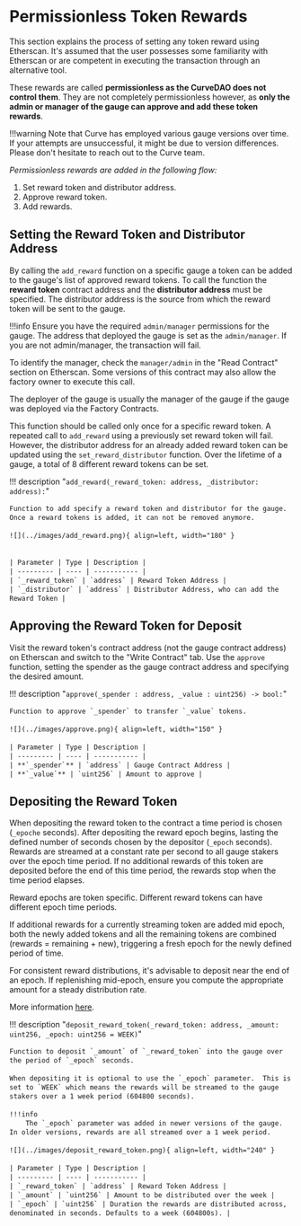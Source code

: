 <h1>Permissionless Token Rewards </h1>

This section explains the process of setting any token reward using Etherscan. It's assumed that the user possesses some familiarity with Etherscan or are competent in executing the transaction through an alternative tool.  

These rewards are called **permissionless as the CurveDAO does not control them**.  They are not completely permissionless however, as **only the admin or manager of the gauge can approve and add these token rewards**.

!!!warning
    Note that Curve has employed various gauge versions over time. If your attempts are unsuccessful, it might be due to version differences. Please don't hesitate to reach out to the Curve team.

*Permissionless rewards are added in the following flow:*

1. Set reward token and distributor address.
2. Approve reward token.
3. Add rewards.

## **Setting the Reward Token and Distributor Address**

By calling the `add_reward` function on a specific gauge a token can be added to the gauge's list of approved reward tokens.  To call the function the **reward token** contract address and the **distributor address** must be specified. The distributor address is the source from which the reward token will be sent to the gauge.

!!!info
    Ensure you have the required `admin/manager` permissions for the gauge. The address that deployed the gauge is set as the `admin/manager`.
    If you are not admin/manager, the transaction will fail.

To identify the manager, check the `manager/admin` in the "Read Contract" section on Etherscan. Some versions of this contract may also allow the factory owner to execute this call.

The deployer of the gauge is usually the manager of the gauge if the gauge was deployed via the Factory Contracts.

This function should be called only once for a specific reward token. A repeated call to `add_reward` using a previously set reward token will fail. However, the distributor address for an already added reward token can be updated using the `set_reward_distributor` function. Over the lifetime of a gauge, a total of 8 different reward tokens can be set.

!!! description "`add_reward(_reward_token: address, _distributor: address):`"

    Function to add specify a reward token and distributor for the gauge. Once a reward tokens is added, it can not be removed anymore.

    ![](../images/add_reward.png){ align=left, width="180" }


    | Parameter | Type | Description |
    | --------- | ---- | ----------- |
    | `_reward_token` | `address` | Reward Token Address |
    | `_distributor` | `address` | Distributor Address, who can add the Reward Token |



## **Approving the Reward Token for Deposit**

Visit the reward token's contract address (not the gauge contract address) on Etherscan and switch to the "Write Contract" tab. Use the `approve` function, setting the spender as the gauge contract address and specifying the desired amount.

!!! description "`approve(_spender : address, _value : uint256) -> bool:`"

    Function to approve `_spender` to transfer `_value` tokens.
    
    ![](../images/approve.png){ align=left, width="150" }

    | Parameter | Type | Description |
    | --------- | ---- | ----------- |
    | **`_spender`** | `address` | Gauge Contract Address |
    | **`_value`** | `uint256` | Amount to approve |



## **Depositing the Reward Token**

When depositing the reward token to the contract a time period is chosen (`_epoche` seconds).  After depositing the reward epoch begins, lasting the defined number of seconds chosen by the depositor (`_epoch` seconds). Rewards are streamed at a constant rate per second to all gauge stakers over the epoch time period.  If no additional rewards of this token are deposited before the end of this time period, the rewards stop when the time period elapses.

Reward epochs are token specific.  Different reward tokens can have different epoch time periods.

If additional rewards for a currently streaming token are added mid epoch, both the newly added tokens and all the remaining tokens are combined (rewards = remaining + new), triggering a fresh epoch for the newly defined period of time.

For consistent reward distributions, it's advisable to deposit near the end of an epoch. If replenishing mid-epoch, ensure you compute the appropriate amount for a steady distribution rate.  

More information [here](https://docs.curve.fi/curve_dao/liquidity-gauge-and-minting-crv/gauges/LiquidityGaugeV6/#deposit_reward_token).


!!! description "`deposit_reward_token(_reward_token: address, _amount: uint256, _epoch: uint256 = WEEK)`"

    Function to deposit `_amount` of `_reward_token` into the gauge over the period of `_epoch` seconds.
    
    When depositing it is optional to use the `_epoch` parameter.  This is set to `WEEK` which means the rewards will be streamed to the gauge stakers over a 1 week period (604800 seconds).

    !!!info
        The `_epoch` parameter was added in newer versions of the gauge.  In older versions, rewards are all streamed over a 1 week period.

    ![](../images/deposit_reward_token.png){ align=left, width="240" }

    | Parameter | Type | Description |
    | --------- | ---- | ----------- |
    | `_reward_token` | `address` | Reward Token Address |
    | `_amount` | `uint256` | Amount to be distributed over the week |
    | `_epoch` | `uint256` | Duration the rewards are distributed across, denominated in seconds. Defaults to a week (604800s). |